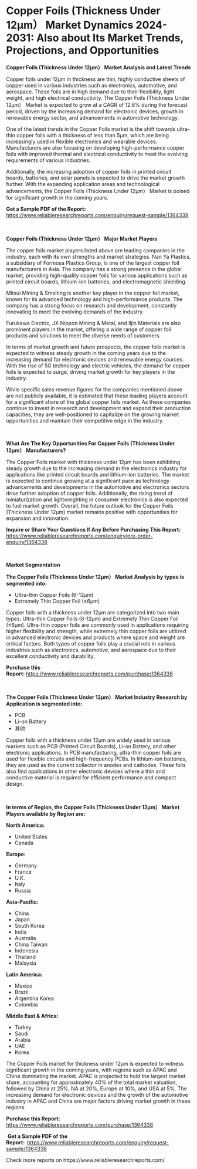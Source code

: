 <p><h1>Copper Foils (Thickness Under 12μm） Market Dynamics 2024-2031: Also about Its Market Trends, Projections, and Opportunities</h1></p><p><strong>Copper Foils (Thickness Under 12μm） Market Analysis and Latest Trends</strong></p>
<p><p>Copper foils under 12μm in thickness are thin, highly conductive sheets of copper used in various industries such as electronics, automotive, and aerospace. These foils are in high demand due to their flexibility, light weight, and high electrical conductivity. The Copper Foils (Thickness Under 12μm） Market is expected to grow at a CAGR of 12.6% during the forecast period, driven by the increasing demand for electronic devices, growth in renewable energy sector, and advancements in automotive technology.</p><p>One of the latest trends in the Copper Foils market is the shift towards ultra-thin copper foils with a thickness of less than 5μm, which are being increasingly used in flexible electronics and wearable devices. Manufacturers are also focusing on developing high-performance copper foils with improved thermal and electrical conductivity to meet the evolving requirements of various industries.</p><p>Additionally, the increasing adoption of copper foils in printed circuit boards, batteries, and solar panels is expected to drive the market growth further. With the expanding application areas and technological advancements, the Copper Foils (Thickness Under 12μm） Market is poised for significant growth in the coming years.</p></p>
<p><strong>Get a Sample PDF of the Report:&nbsp;</strong> <a href="https://www.reliableresearchreports.com/enquiry/request-sample/1364338">https://www.reliableresearchreports.com/enquiry/request-sample/1364338</a></p>
<p>&nbsp;</p>
<p><strong>Copper Foils (Thickness Under 12μm） Major Market Players</strong></p>
<p><p>The copper foils market players listed above are leading companies in the industry, each with its own strengths and market strategies. Nan Ya Plastics, a subsidiary of Formosa Plastics Group, is one of the largest copper foil manufacturers in Asia. The company has a strong presence in the global market, providing high-quality copper foils for various applications such as printed circuit boards, lithium-ion batteries, and electromagnetic shielding.</p><p>Mitsui Mining & Smelting is another key player in the copper foil market, known for its advanced technology and high-performance products. The company has a strong focus on research and development, constantly innovating to meet the evolving demands of the industry.</p><p>Furukawa Electric, JX Nippon Mining & Metal, and Iljin Materials are also prominent players in the market, offering a wide range of copper foil products and solutions to meet the diverse needs of customers.</p><p>In terms of market growth and future prospects, the copper foils market is expected to witness steady growth in the coming years due to the increasing demand for electronic devices and renewable energy sources. With the rise of 5G technology and electric vehicles, the demand for copper foils is expected to surge, driving market growth for key players in the industry.</p><p>While specific sales revenue figures for the companies mentioned above are not publicly available, it is estimated that these leading players account for a significant share of the global copper foils market. As these companies continue to invest in research and development and expand their production capacities, they are well-positioned to capitalize on the growing market opportunities and maintain their competitive edge in the industry.</p></p>
<p>&nbsp;</p>
<p><strong>What Are The Key Opportunities For Copper Foils (Thickness Under 12μm） Manufacturers?</strong></p>
<p><p>The Copper Foils market with thickness under 12μm has been exhibiting steady growth due to the increasing demand in the electronics industry for applications like printed circuit boards and lithium-ion batteries. The market is expected to continue growing at a significant pace as technology advancements and developments in the automotive and electronics sectors drive further adoption of copper foils. Additionally, the rising trend of miniaturization and lightweighting in consumer electronics is also expected to fuel market growth. Overall, the future outlook for the Copper Foils (Thickness Under 12μm) market remains positive with opportunities for expansion and innovation.</p></p>
<p><strong>Inquire or Share Your Questions If Any Before Purchasing This Report:</strong> <a href="https://www.reliableresearchreports.com/enquiry/pre-order-enquiry/1364338">https://www.reliableresearchreports.com/enquiry/pre-order-enquiry/1364338</a></p>
<p>&nbsp;</p>
<p><strong>Market Segmentation</strong></p>
<p><strong>The Copper Foils (Thickness Under 12μm） Market Analysis by types is segmented into:</strong></p>
<p><ul><li>Ultra-thin Copper Foils (6-12μm)</li><li>Extremely Thin Copper Foil (≤6μm)</li></ul></p>
<p><p>Copper foils with a thickness under 12μm are categorized into two main types: Ultra-thin Copper Foils (6-12μm) and Extremely Thin Copper Foil (≤6μm). Ultra-thin copper foils are commonly used in applications requiring higher flexibility and strength, while extremely thin copper foils are utilized in advanced electronic devices and products where space and weight are critical factors. Both types of copper foils play a crucial role in various industries such as electronics, automotive, and aerospace due to their excellent conductivity and durability.</p></p>
<p><strong>Purchase this Report:&nbsp;</strong><a href="https://www.reliableresearchreports.com/purchase/1364338">https://www.reliableresearchreports.com/purchase/1364338</a></p>
<p>&nbsp;</p>
<p><strong>The Copper Foils (Thickness Under 12μm） Market Industry Research by Application is segmented into:</strong></p>
<p><ul><li>PCB</li><li>Li-on Battery</li><li>其他</li></ul></p>
<p><p>Copper foils with a thickness under 12μm are widely used in various markets such as PCB (Printed Circuit Boards), Li-on Battery, and other electronic applications. In PCB manufacturing, ultra-thin copper foils are used for flexible circuits and high-frequency PCBs. In lithium-ion batteries, they are used as the current collector in anodes and cathodes. These foils also find applications in other electronic devices where a thin and conductive material is required for efficient performance and compact design.</p></p>
<p>&nbsp;</p>
<p><strong>In terms of Region, the Copper Foils (Thickness Under 12μm） Market Players available by Region are:</strong></p>
<p>
    <p> <strong> North America: </strong>
        <ul>
            <li>United States</li>
            <li>Canada</li>
        </ul>
        </p> 
    <p> <strong> Europe: </strong>
        <ul>
            <li>Germany</li>
            <li>France</li>
            <li>U.K.</li>
            <li>Italy</li>
            <li>Russia</li>
        </ul>
        </p> 
    <p> <strong> Asia-Pacific: </strong>
        <ul>
            <li>China</li>
            <li>Japan</li>
            <li>South Korea</li>
            <li>India</li>
            <li>Australia</li>
            <li>China Taiwan</li>
            <li>Indonesia</li>
            <li>Thailand</li>
            <li>Malaysia</li>
        </ul>
        </p> 
    <p> <strong> Latin America: </strong>
        <ul>
            <li>Mexico</li>
            <li>Brazil</li>
            <li>Argentina Korea</li>
            <li>Colombia</li>
        </ul>
        </p> 
    <p> <strong> Middle East & Africa: </strong>
        <ul>
            <li>Turkey</li>
            <li>Saudi</li>
            <li>Arabia</li>
            <li>UAE</li>
            <li>Korea</li>
        </ul>
    </p>
    </p>
<p><p>The Copper Foils market for thickness under 12μm is expected to witness significant growth in the coming years, with regions such as APAC and China dominating the market. APAC is projected to hold the largest market share, accounting for approximately 40% of the total market valuation, followed by China at 25%, NA at 20%, Europe at 10%, and USA at 5%. The increasing demand for electronic devices and the growth of the automotive industry in APAC and China are major factors driving market growth in these regions.</p></p>
<p><strong>Purchase this Report: </strong><a href="https://www.reliableresearchreports.com/purchase/1364338">https://www.reliableresearchreports.com/purchase/1364338</a></p>
<p>&nbsp;<strong>Get a Sample PDF of the Report:&nbsp;&nbsp;</strong><a href="https://www.reliableresearchreports.com/enquiry/request-sample/1364338">https://www.reliableresearchreports.com/enquiry/request-sample/1364338</a></p>
<p><strong></strong></p>
<p>Check more reports on https://www.reliableresearchreports.com/</p>